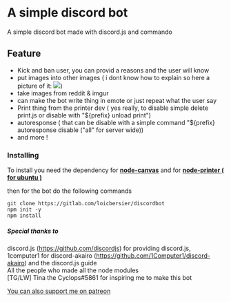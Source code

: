 # A simple discord bot

A simple discord bot made with discord.js and commando

## Feature

-   Kick and ban user, you can provid a reasons and the user will know
-   put images into other images ( i dont know how to explain so here a picture of it: <img src="https://cdn.discordapp.com/attachments/494942676521713684/529954642608521216/edupspaint.png">)
-   take images from reddit & imgur
-   can make the bot write thing in emote or just repeat what the user say
-   Print thing from the printer dev ( yes really, to disable simple delete print.js or disable with "${prefix} unload print")
-   autoresponse ( that can be disable with a simple command "${prefix} autoresponse disable ("all" for server wide))
-   and more !

### Installing

To install you need the dependency for [**node-canvas**](https://github.com/Automattic/node-canvas) and for [**node-printer ( for ubuntu )**](https://github.com/tojocky/node-printer)

then for the bot do the following commands

```
git clone https://gitlab.com/loicbersier/discordbot
npm init -y
npm install
```

##### Special thanks to

discord.js (https://github.com/discordjs) for providing discord.js, 1computer1 for discord-akairo (https://github.com/1Computer1/discord-akairo) and the discord.js guide<br>
All the people who made all the node modules<br>
[TG/LW] Tina the Cyclops#5861 for inspiring me to make this bot

[You can also support me on patreon](https://patreon.com/user?u=15330358&utm_medium=social&utm_source=twitter&utm_campaign=creatorshare)
